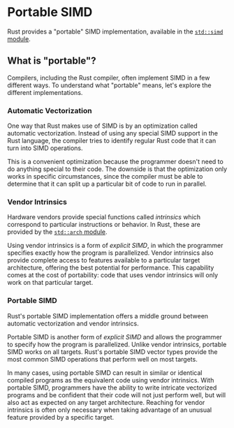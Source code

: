 # Portable SIMD

Rust provides a "portable" SIMD implementation, available in the [`std::simd` module](https://doc.rust-lang.org/std/simd/index.html).

## What is "portable"?

Compilers, including the Rust compiler, often implement SIMD in a few different ways.
To understand what "portable" means, let's explore the different implementations.

### Automatic Vectorization

One way that Rust makes use of SIMD is by an optimization called automatic vectorization.
Instead of using any special SIMD support in the Rust language, the compiler tries to identify regular Rust code that it can turn into SIMD operations.

This is a convenient optimization because the programmer doesn't need to do anything special to their code.
The downside is that the optimization only works in specific circumstances, since the compiler must be able to determine that it can split up a particular bit of code to run in parallel.

### Vendor Intrinsics

Hardware vendors provide special functions called _intrinsics_ which correspond to particular instructions or behavior.
In Rust, these are provided by the [`std::arch` module](https://doc.rust-lang.org/std/arch/index.html).

Using vendor intrinsics is a form of _explicit SIMD_, in which the programmer specifies exactly how the program is parallelized.
Vendor intrinsics also provide complete access to features available to a particular target architecture, offering the best potential for performance.
This capability comes at the cost of portability: code that uses vendor intrinsics will only work on that particular target.

### Portable SIMD

Rust's portable SIMD implementation offers a middle ground between automatic vectorization and vendor intrinsics.

Portable SIMD is another form of _explicit SIMD_ and allows the programmer to specify how the program is parallelized.
Unlike vendor intrinsics, portable SIMD works on all targets.
Rust's portable SIMD vector types provide the most common SIMD operations that perform well on most targets.

In many cases, using portable SIMD can result in similar or identical compiled programs as the equivalent code using vendor intrinsics.
With portable SIMD, programmers have the ability to write intricate vectorized programs and be confident that their code will not just perform well, but will also act as expected on any target architecture.
Reaching for vendor intrinsics is often only necessary when taking advantage of an unusual feature provided by a specific target.
